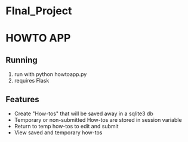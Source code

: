 # FInal_Project

HOWTO APP
==============

Running
-----------------
1) run with python howtoapp.py
2) requires Flask

Features
-----------------
- Create "How-tos" that will be saved away in a sqlite3 db
- Temporary or non-submitted How-tos are stored in session variable
- Return to temp how-tos to edit and submit
- View saved and temporary how-tos
